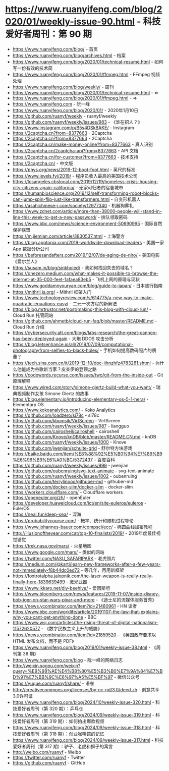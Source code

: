# https://www.ruanyifeng.com/blog/2020/01/weekly-issue-90.html - 科技爱好者周刊：第 90 期

- https://www.ruanyifeng.com/blog/ - 首页
- https://www.ruanyifeng.com/blog/archives.html - 档案
- https://www.ruanyifeng.com/blog/2020/01/technical-resume.html - 如何写一份有效的技术简
- https://www.ruanyifeng.com/blog/2020/01/ffmpeg.html - FFmpeg 视频处理
- https://www.ruanyifeng.com/blog/weekly/ - 周刊
- https://www.ruanyifeng.com/blog/2020/01/technical-resume.html - ⇐
- https://www.ruanyifeng.com/blog/2020/01/ffmpeg.html - ⇒
- https://www.ruanyifeng.com - 阮一峰
- https://www.ruanyifeng.com/blog/2020/01/ - 2020年1月10日
- https://github.com/ruanyf/weekly - ruanyf/weekly
- https://github.com/ruanyf/weekly/issues/983 - 《谁在招人？》
- https://www.instagram.com/p/B5s4DSkBAKE/ - Instagram
- https://2captcha.cn?from=8377663 - 2Captcha
- https://2captcha.cn?from=8377663 - 2Captcha
- https://2captcha.cn/make-money-online?from=8377663 - 真人识别
- https://2captcha.cn/2captcha-api?from=8377663 - API 文档
- https://2captcha.cn/for-customer?from=8377663 - 技术支持
- https://2captcha.cn/ - 中文版
- https://phys.org/news/2019-12-boot-foot.html - 英尺的标准
- https://www.levels.fyi/2019/ - 程序员收入最高的美国技术公司
- https://losangeles.cbslocal.com/2019/12/19/homeless-crisis-housing-city-citizens-again-california/ - 无家可归者的宿舍城市
- https://humanbioscience.org/2019/12/self-transforming-robot-blocks-can-jump-spin-flip-just-like-transformers.html - 自变形机器人
- https://asahichinese-j.com/society/12977340 - 机器狗葬礼
- https://www.zdnet.com/article/more-than-38000-people-will-stand-in-line-this-week-to-get-a-new-password/ - 排队领取密码
- https://www.bbc.com/news/science-environment-50690995 - 国际自然保护联盟
- https://m.jiemian.com/article/3830537.html - 上海警方
- https://blog.apptopia.com/2019-worldwide-download-leaders - 美国一家 App 数据分析公司
- https://beforesandafters.com/2019/12/07/de-aging-de-niro/ - 美国电影《爱尔兰人》
- https://susam.in/blog/sinkholed/ - 我如何找回失去的域名？
- https://onezero.medium.com/what-makes-it-possible-to-browse-the-internet-at-35-000-feet-1afaea83eb5 - 飞机上网的原理与现状
- https://www.goddamnyouryan.com/blog/guide-to-japan/ - 日本旅行指南
- https://mithril.js.org/ - Mithril 框架入门
- https://www.technologyreview.com/s/614775/a-new-way-to-make-quadratic-equations-easy/ - 二元一次方程的新解法
- https://blog.mrtrustor.net/post/making-this-blog-with-cloud-run/ - Cloud Run 托管网站
- https://github.com/ahmetb/cloud-run-faq/blob/master/README.md - Cloud Run 介绍
- https://cybersecurity.att.com/blogs/labs-research/the-great-cannon-has-been-deployed-again - 大炮 DDOS 攻击分析
- https://blog.letsenhance.io/all/2019/07/09/computational-photographyfrom-selfies-to-black-holes/ - 手机如何提高数码照片的质量？
- https://tech.sina.com.cn/it/2019-12-10/doc-iihnzhfz4783261.shtml - 为什么他能成为谷歌新当家？皮查伊的登顶之路
- https://codewords.recurse.com/issues/two/git-from-the-inside-out - Git 原理解释
- https://www.wired.com/story/simone-giertz-build-what-you-want/ - 瑞典视频制作女孩 Simone Giertz 的故事
- https://blog.elementary.io/introducing-elementary-os-5-1-hera/ - Elementary OS
- https://www.kokoanalytics.com/ - Koko Analytics
- https://github.com/loadzero/si78c - si78c
- https://github.com/kbumsik/VirtScreen - VirtScreen
- https://github.com/ruanyf/weekly/issues/987 - liangguo
- https://github.com/cairoshell/cairoshell - cairoshell
- https://github.com/Knove/knDB/blob/master/README.CN.md - knDB
- https://github.com/ruanyf/weekly/issues/1000 - Knove
- https://github.com/jwenjian/schulte-grid - 舒尔特方块游戏
- https://baike.baidu.com/item/%E8%88%92%E5%B0%94%E7%89%B9%E6%96%B9%E6%A0%BC/5372437 - 百度百科
- https://github.com/ruanyf/weekly/issues/999 - jwenjian
- https://github.com/oubenruing/svg-text-animate - svg-text-animate
- https://github.com/ruanyf/weekly/issues/1002 - oubenruing
- https://github.com/terrylinooo/githuber-md - githuber-md
- https://github.com/docker-slim/docker-slim - docker-slim
- https://workers.cloudflare.com/ - Cloudflare workers
- https://openeuler.org/zh/ - openEuler
- https://developer.huaweicloud.com/ict/en/site-euleros/euleros - EulerOS
- https://neal.fun/deep-sea/ - 深海
- https://probabilitycourse.com/ - 概率、统计和随机过程导论
- https://www.johannes-bauer.com/compsci/ecc/ - 椭圆曲线加密教程
- http://illusionoftheyear.com/cat/top-10-finalists/2019/ - 2019年度最佳视觉错觉
- https://trek.nasa.gov/mars/ - 火星地图
- https://www.google.com/mars/ - 类似的网站
- https://twitter.com/NASU_SAFARIPARK - 老虎照片
- https://medium.com/@karti/learn-new-frameworks-after-a-few-years-not-immediately-f8b44dc0ed72 - 等几年，再用新框架
- https://foxtrotalpha.jalopnik.com/the-laser-weapon-is-really-really-finally-here-1839639499 - 激光武器
- https://www.ikkaro.net/diy-beehive/ - 爱因斯坦
- https://www.bloomberg.com/news/features/2019-11-07/inside-disney-bob-iger-on-star-wars-pixar-and-more - 《迪士尼的流媒体服务首秀》
- https://news.ycombinator.com/item?id=21480961 - HN 读者
- https://www.bbc.com/worklife/article/20191107-the-law-that-explains-why-you-cant-get-anything-done - BBC
- https://www.wsj.com/articles/the-rising-threat-of-digital-nationalism-11572620577 - 《数字民族主义上升的威胁》
- https://news.ycombinator.com/item?id=21859520 - 《英国政府要求以 HTML 发布文档，而不是 PDF》
- https://www.ruanyifeng.com/blog/2019/01/weekly-issue-38.html - 《周刊第 38 期》
- https://www.ruanyifeng.com/blog - 阮一峰的网络日志
- http://weixin.sogou.com/weixin?query=%E9%98%AE%E4%B8%80%E5%B3%B0%E7%9A%84%E7%BD%91%E7%BB%9C%E6%97%A5%E5%BF%97 - 微信公众号
- https://yuque.com/ruanyf/share/ - 语雀
- http://creativecommons.org/licenses/by-nc-nd/3.0/deed.zh - 创意共享3.0许可证
- https://www.ruanyifeng.com/blog/2024/10/weekly-issue-320.html - 科技爱好者周刊（第 320 期）：乒乓仓
- https://www.ruanyifeng.com/blog/2024/09/weekly-issue-319.html - 科技爱好者周刊（第 319 期）：如何拍出爆款视频
- https://www.ruanyifeng.com/blog/2024/09/weekly-issue-318.html - 科技爱好者周刊（第 318 期）：创业咖啡馆的记忆
- https://www.ruanyifeng.com/blog/2024/09/weekly-issue-317.html - 科技爱好者周刊（第 317 期）：驴子、老虎和狮子的寓言
- http://weibo.com/ruanyf - Weibo
- https://twitter.com/ruanyf - Twitter
- https://github.com/ruanyf - GitHub